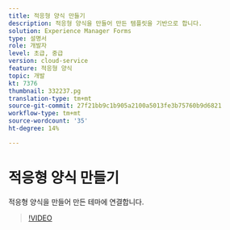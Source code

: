 ```yaml
---
title: 적응형 양식 만들기
description: 적응형 양식을 만들어 만든 템플릿을 기반으로 합니다.
solution: Experience Manager Forms
type: 설명서
role: 개발자
level: 초급, 중급
version: cloud-service
feature: 적응형 양식
topic: 개발
kt: 7376
thumbnail: 332237.pg
translation-type: tm+mt
source-git-commit: 27f21bb9c1b905a2100a5013fe3b75760b9d6821
workflow-type: tm+mt
source-wordcount: '35'
ht-degree: 14%

---
```



# 적응형 양식 만들기

적응형 양식을 만들어 만든 테마에 연결합니다.

>[!VIDEO](https://video.tv.adobe.com/v/332237?quality=12&learn=on)

